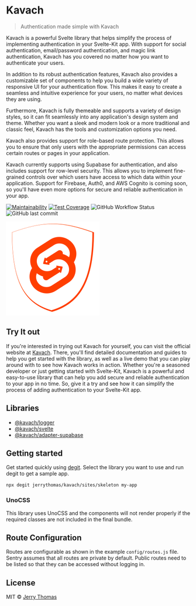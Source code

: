 # Kavach

> Authentication made simple with Kavach

Kavach is a powerful Svelte library that helps simplify the process of implementing authentication in your Svelte-Kit app. With support for social authentication, email/password authentication, and magic link authentication, Kavach has you covered no matter how you want to authenticate your users.

In addition to its robust authentication features, Kavach also provides a customizable set of components to help you build a wide variety of responsive UI for your authentication flow. This makes it easy to create a seamless and intuitive experience for your users, no matter what devices they are using.

Furthermore, Kavach is fully themeable and supports a variety of design styles, so it can fit seamlessly into any application's design system and theme. Whether you want a sleek and modern look or a more traditional and classic feel, Kavach has the tools and customization options you need.

Kavach also provides support for role-based route protection. This allows you to ensure that only users with the appropriate permissions can access certain routes or pages in your application.

Kavach currently supports using Supabase for authentication, and also includes support for row-level security. This allows you to implement fine-grained controls over which users have access to which data within your application. Support for Firebase, Auth0, and AWS Cognito is coming soon, so you'll have even more options for secure and reliable authentication in your app.

[![Maintainability][maintainability_badge]][maintainability_url]
[![Test Coverage][coverage_badge]][coverage_url]
![GitHub Workflow Status][workflow_status_url]
![GitHub last commit](https://img.shields.io/github/last-commit/jerrythomas/kavach)

![kavach](kavach.svg)

## Try It out

If you're interested in trying out Kavach for yourself, you can visit the official website at [Kavach](https://kavach.vercel.app). There, you'll find detailed documentation and guides to help you get started with the library, as well as a live demo that you can play around with to see how Kavach works in action. Whether you're a seasoned developer or just getting started with Svelte-Kit, Kavach is a powerful and easy-to-use library that can help you add secure and reliable authentication to your app in no time. So, give it a try and see how it can simplify the process of adding authentication to your Svelte-Kit app.

## Libraries

- [@kavach/logger](packages/logger/README.md)
- [@kavach/svelte](packages/svelte/README.md)
- [@kavach/adapter-supabase](adapters/supabase/README.md)

## Getting started

Get started quickly using [degit](https://github.com/Rich-Harris/degit). Select the library you want to use and run degit to get a sample app.

```bash
npx degit jerrythomas/kavach/sites/skeleton my-app
```

### UnoCSS

This library uses UnoCSS and the components will not render properly if the required classes are not included in the final bundle.

## Route Configuration

Routes are configurable as shown in the example `config/routes.js` file. Sentry assumes that all routes are private by default. Public routes need to be listed so that they can be accessed without logging in.

## License

MIT © [Jerry Thomas](https://jerrythomas.name)

[workflow_status_url]: https://img.shields.io/github/workflow/status/jerrythomas/kavach/publish.yml/badge.svg?branch=next
[maintainability_badge]: https://api.codeclimate.com/v1/badges/fa032a4f7e29a8c89c7d/maintainability
[maintainability_url]: https://codeclimate.com/github/jerrythomas/kavach/maintainability
[coverage_badge]: https://api.codeclimate.com/v1/badges/fa032a4f7e29a8c89c7d/test_coverage
[coverage_url]: https://codeclimate.com/github/jerrythomas/kavach/test_coverage
